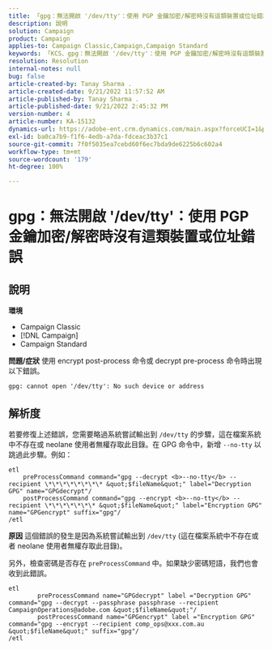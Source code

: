 ```yaml
---
title: 「gpg：無法開啟 '/dev/tty'：使用 PGP 金鑰加密/解密時沒有這類裝置或位址錯誤」
description: 說明
solution: Campaign
product: Campaign
applies-to: Campaign Classic,Campaign,Campaign Standard
keywords: 「KCS、gpg：無法開啟 '/dev/tty'：使用 PGP 金鑰加密/解密時沒有這類裝置或位址錯誤」
resolution: Resolution
internal-notes: null
bug: false
article-created-by: Tanay Sharma .
article-created-date: 9/21/2022 11:57:52 AM
article-published-by: Tanay Sharma .
article-published-date: 9/21/2022 2:45:32 PM
version-number: 4
article-number: KA-15132
dynamics-url: https://adobe-ent.crm.dynamics.com/main.aspx?forceUCI=1&pagetype=entityrecord&etn=knowledgearticle&id=16788499-a439-ed11-9db1-002248086735
exl-id: ba0ca7b9-f1f6-4edb-a7da-fdceac3b37c1
source-git-commit: 7f0f5035ea7cebd60f6ec7bda9de6225b6c602a4
workflow-type: tm+mt
source-wordcount: '179'
ht-degree: 100%

---
```


# gpg：無法開啟 &#39;/dev/tty&#39;：使用 PGP 金鑰加密/解密時沒有這類裝置或位址錯誤

## 說明

<b>環境</b>
- Campaign Classic
- [!DNL Campaign]
- Campaign Standard



<b>問題/症狀</b>
使用 encrypt post-process 命令或 decrypt pre-process 命令時出現以下錯誤。


```
gpg: cannot open '/dev/tty': No such device or address
```





## 解析度


若要修復上述錯誤，您需要略過系統嘗試輸出到 `/dev/tty` 的步驟，這在檔案系統中不存在或 neolane 使用者無權存取此目錄。在 GPG 命令中，新增 `--no-tty` 以跳過此步驟。例如：


```
etl
    preProcessCommand command="gpg --decrypt <b>--no-tty</b> --recipient \*\*\*\*\*\*\*\* &quot;$fileName&quot;" label="Decryption GPG" name="GPGdecrypt"/
    postProcessCommand command="gpg --encrypt <b>--no-tty</b> --recipient \*\*\*\*\*\*\* &quot;$fileName&quot;" label="Encryption GPG" name="GPGencrypt" suffix="gpg"/
/etl
```

<b>原因</b>
這個錯誤的發生是因為系統嘗試輸出到 `/dev/tty` (這在檔案系統中不存在或者 neolane 使用者無權存取此目錄)。

另外，檢查密碼是否存在 `preProcessCommand` 中。如果缺少密碼短語，我們也會收到此錯誤。


```
etl
        preProcessCommand name="GPGdecrypt" label ="Decryption GPG" command="gpg --decrypt --passphrase passphrase --recipient CampaignOperations@adobe.com &quot;$fileName&quot;"/
        postProcessCommand name="GPGencrypt" label ="Encryption GPG" command="gpg --encrypt --recipient comp_ops@xxx.com.au &quot;$fileName&quot;" suffix="gpg"/
/etl
```
